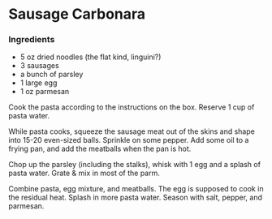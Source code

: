 # Sausage Carbonara

### Ingredients

- 5 oz dried noodles (the flat kind, linguini?)
- 3 sausages 
- a bunch of parsley
- 1 large egg
- 1 oz parmesan

Cook the pasta according to the instructions on the box. Reserve 1 cup of pasta water. 


While pasta cooks, squeeze the sausage meat out of the skins and shape into 15-20 even-sized balls. Sprinkle on some pepper. 
Add some oil to a frying pan, and add the meatballs when the pan is hot. 


Chop up the parsley (including the stalks), whisk with 1 egg and a splash of pasta water. Grate & mix in most of the parm. 


Combine pasta, egg mixture, and meatballs. The egg is supposed to cook in the residual heat. Splash in more pasta water. Season with salt, pepper, and parmesan. 


